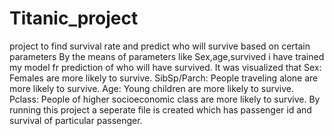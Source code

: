 # Titanic_project
project to find survival rate and predict who will survive based on certain parameters
By the means of parameters like Sex,age,survived i have trained my model fr prediction of who will have  survived.
It was visualized that
Sex: Females are more likely to survive.
SibSp/Parch: People traveling alone are more likely to survive.
Age: Young children are more likely to survive.
Pclass: People of higher socioeconomic class are more likely to survive.
By running this project a seperate file is created which has passenger id  and survival of particular passenger.
